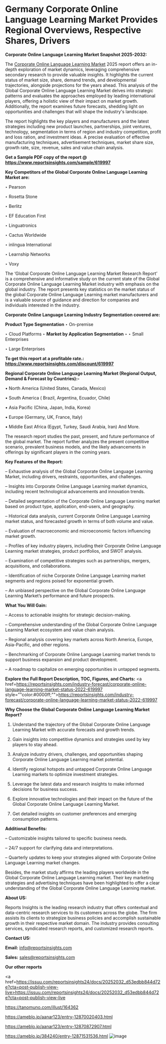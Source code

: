 # Germany Corporate Online Language Learning Market Provides Regional Overviews, Respective Shares, Drivers

<strong>Corporate Online Language Learning Market Snapshot 2025-2032:</strong>

The <a href=https://www.reportsinsights.com/sample/619997>Corporate Online Language Learning Market</a> 2025 report offers an in-depth exploration of market dynamics, leveraging comprehensive secondary research to provide valuable insights. It highlights the current status of market size, share, demand trends, and developmental trajectories, alongside projections for the years ahead. This analysis of the Global Corporate Online Language Learning Market delves into strategic patterns and evaluates the approaches employed by leading international players, offering a holistic view of their impact on market growth. Additionally, the report examines future forecasts, shedding light on opportunities and challenges that will shape the industry's landscape.

The report highlights the key players and manufacturers and the latest strategies including new product launches, partnerships, joint ventures, technology, segmentation in terms of region and industry competition, profit and loss ration, and investment ideas. A precise evaluation of effective manufacturing techniques, advertisement techniques, market share size, growth rate, size, revenue, sales and value chain analysis.

<strong>Get a Sample PDF copy of the report @ <a href=https://www.reportsinsights.com/sample/619997 style=color:#0000ff;>https://www.reportsinsights.com/sample/619997</a></strong>

<strong>Key Competitors of the Global Corporate Online Language Learning Market are:</strong>

‣ Pearson

‣ Rosetta Stone

‣ Berlitz

‣ EF Education First

‣ Linguatronics

‣ Cactus Worldwide

‣ inlingua International

‣ Learnship Networks

‣ Voxy

The ‘Global Corporate Online Language Learning Market Research Report’ is a comprehensive and informative study on the current state of the Global Corporate Online Language Learning Market industry with emphasis on the global industry. The report presents key statistics on the market status of the global Corporate Online Language Learning market manufacturers and is a valuable source of guidance and direction for companies and individuals interested in the industry.

<strong>Corporate Online Language Learning Industry Segmentation covered are:</strong>

<strong>Product Type Segmentation</strong>
‣
On-premise

‣ Cloud Platforms
‣ 
<strong>Market by Application Segmentation</strong>
‣
‣  Small Enterprises

‣ Large Enterprises

<strong>To get this report at a profitable rate.: <a href=https://www.reportsinsights.com/discount/619997 style=color:#0000ff;>https://www.reportsinsights.com/discount/619997</a></strong>

<strong>Regional Corporate Online Language Learning Market (Regional Output, Demand &amp; Forecast by Countries):-</strong>

• North America (United States, Canada, Mexico)

• South America ( Brazil, Argentina, Ecuador, Chile)

• Asia Pacific (China, Japan, India, Korea)

• Europe (Germany, UK, France, Italy)

• Middle East Africa (Egypt, Turkey, Saudi Arabia, Iran) And More.

The research report studies the past, present, and future performance of the global market. The report further analyzes the present competitive scenario, prevalent business models, and the likely advancements in offerings by significant players in the coming years.

<strong>Key Features of the Report:</strong>

– Exhaustive analysis of the Global Corporate Online Language Learning Market, including drivers, restraints, opportunities, and challenges.

– Insights into Corporate Online Language Learning market dynamics, including recent technological advancements and innovation trends.

– Detailed segmentation of the Corporate Online Language Learning market based on product type, application, end-users, and geography.

– Historical data analysis, current Corporate Online Language Learning market status, and forecasted growth in terms of both volume and value.

– Evaluation of macroeconomic and microeconomic factors influencing market growth.

– Profiles of key industry players, including their Corporate Online Language Learning market strategies, product portfolios, and SWOT analysis.

– Examination of competitive strategies such as partnerships, mergers, acquisitions, and collaborations.

– Identification of niche Corporate Online Language Learning market segments and regions poised for exponential growth.

– An unbiased perspective on the Global Corporate Online Language Learning Market’s performance and future prospects.

<strong>What You Will Gain:</strong>

– Access to actionable insights for strategic decision-making.

– Comprehensive understanding of the Global Corporate Online Language Learning Market ecosystem and value chain analysis.

– Regional analysis covering key markets across North America, Europe, Asia-Pacific, and other regions.

– Benchmarking of Corporate Online Language Learning market trends to support business expansion and product development.

– A roadmap to capitalize on emerging opportunities in untapped segments.

<strong>Explore the Full Report Description, TOC, Figures, and Charts:</strong>
<a href=https://reportsinsights.com/industry-forecast/corporate-online-language-learning-market-status-2022-619997 style=""color:#0000ff;"">https://reportsinsights.com/industry-forecast/corporate-online-language-learning-market-status-2022-619997</a>

<strong>Why Choose the Global Corporate Online Language Learning Market Report?</strong>

1. Understand the trajectory of the Global Corporate Online Language Learning Market with accurate forecasts and growth trends.

2. Gain insights into competitive dynamics and strategies used by key players to stay ahead.

3. Analyze industry drivers, challenges, and opportunities shaping Corporate Online Language Learning market potential.

4. Identify regional hotspots and untapped Corporate Online Language Learning markets to optimize investment strategies.

5. Leverage the latest data and research insights to make informed decisions for business success.

6. Explore innovative technologies and their impact on the future of the Global Corporate Online Language Learning Market.

7. Get detailed insights on customer preferences and emerging consumption patterns.

<strong>Additional Benefits:</strong>

– Customizable insights tailored to specific business needs.

– 24/7 support for clarifying data and interpretations.

– Quarterly updates to keep your strategies aligned with Corporate Online Language Learning market changes.

Besides, the market study affirms the leading players worldwide in the Global Corporate Online Language Learning market. Their key marketing strategies and advertising techniques have been highlighted to offer a clear understanding of the Global Corporate Online Language Learning market.

<strong><strong>About US</strong>:</strong>

Reports Insights is the leading research industry that offers contextual and data-centric research services to its customers across the globe. The firm assists its clients to strategize business policies and accomplish sustainable growth in their respective market domain. The industry provides consulting services, syndicated research reports, and customized research reports.

<strong>Contact US:</strong>

<p class=><b>Email:</b> <a href=mailto:info@reportsinsights.com>info@reportsinsights.com</a></p>
<p class=><b>Sales:</b> <a href=mailto:sales@reportsinsights.com>sales@reportsinsights.com</a></p>

<strong>Our other reports</strong>

<a href=https://issuu.com/reportsinsights24/docs/20252032_d53edbb844d72e?cta=post-publish-view-live>https://issuu.com/reportsinsights24/docs/20252032_d53edbb844d72e?cta=post-publish-view-live</a>

<a href=https://tanomuno.com/illust/164362>https://tanomuno.com/illust/164362</a>

<a href=https://ameblo.jp/aanar123/entry-12870020403.html>https://ameblo.jp/aanar123/entry-12870020403.html</a>

<a href=https://ameblo.jp/aanar123/entry-12870872907.html>https://ameblo.jp/aanar123/entry-12870872907.html</a>

<a href=https://ameblo.jp/384240/entry-12871531536.html>https://ameblo.jp/384240/entry-12871531536.html</a>
![image](https://github.com/user-attachments/assets/77fe55fc-df36-41f0-81ed-80fffb9d0c9f)
